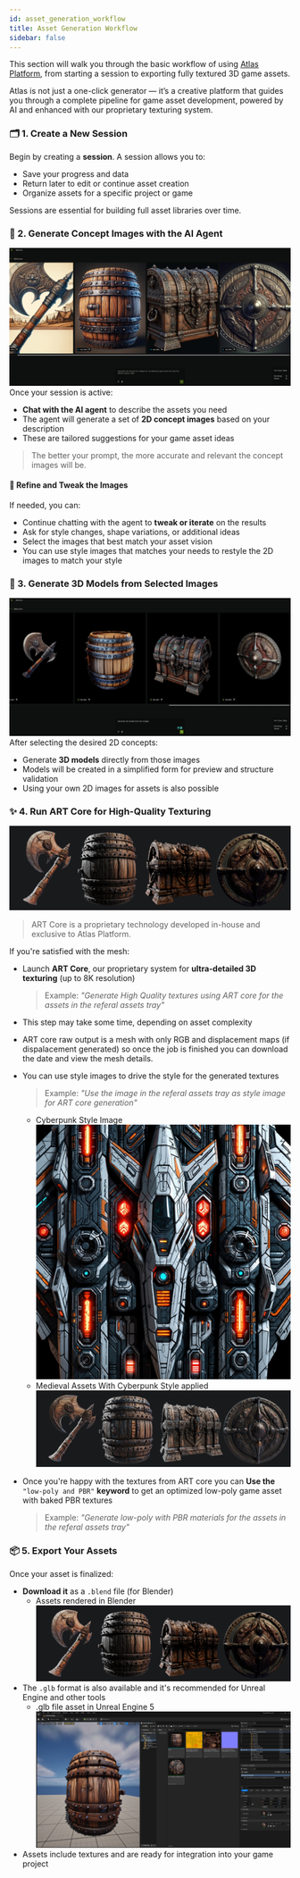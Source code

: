 ```yaml
---
id: asset_generation_workflow
title: Asset Generation Workflow
sidebar: false
---
```


This section will walk you through the basic workflow of using [Atlas Platform](https://your-platform-url.com), from starting a session to exporting fully textured 3D game assets.

Atlas is not just a one-click generator — it’s a creative platform that guides you through a complete pipeline for game asset development, powered by AI and enhanced with our proprietary texturing system.

### 🗂️ 1. Create a New Session

Begin by creating a **session**. A session allows you to:
- Save your progress and data
- Return later to edit or continue asset creation
- Organize assets for a specific project or game

Sessions are essential for building full asset libraries over time.

### 💬 2. Generate Concept Images with the AI Agent
![2D concept art generation](..\static\img\asset_workflow\2d_concept_art.jpg)
Once your session is active:
- **Chat with the AI agent** to describe the assets you need
- The agent will generate a set of **2D concept images** based on your description
- These are tailored suggestions for your game asset ideas

> The better your prompt, the more accurate and relevant the concept images will be.

#### 🎨 Refine and Tweak the Images

If needed, you can:
- Continue chatting with the agent to **tweak or iterate** on the results
- Ask for style changes, shape variations, or additional ideas
- Select the images that best match your asset vision
- You can use style images that matches your needs to restyle the 2D images to match your style

### 🧱 3. Generate 3D Models from Selected Images
![img to 3D](..\static\img\asset_workflow\img_to_3d.jpg)
After selecting the desired 2D concepts:
- Generate **3D models** directly from those images
- Models will be created in a simplified form for preview and structure validation
- Using your own 2D images for assets is also possible 

### ✨ 4. Run ART Core for High-Quality Texturing
![ART Core output](..\static\img\asset_workflow\art_core_output.jpg)

> ART Core is a proprietary technology developed in-house and exclusive to Atlas Platform.

If you're satisfied with the mesh:
- Launch **ART Core**, our proprietary system for **ultra-detailed 3D texturing** (up to 8K resolution)
    > Example: *"Generate High Quality textures using ART core for the assets in the referal assets tray"*
- This step may take some time, depending on asset complexity
- ART core raw output is a mesh with only RGB and displacement maps (if dispalacement generated) so once the job is finished you can download the date and view the mesh details.
- You can use style images to drive the style for the generated textures
    > Example: *"Use the image in the referal assets tray as style image for ART core generation"*
    - Cyberpunk Style Image
    ![Cyberpunk](..\static\img\asset_workflow\cyberpunk_style.jpg)
    - Medieval Assets With Cyberpunk Style applied
    ![Medieval cyberpunk](..\static\img\asset_workflow\2d_concept_art_cyberpunk_style.jpg)

- Once you're happy with the textures from ART core you can **Use the** `"low-poly and PBR"` **keyword** to get an optimized low-poly game asset with baked PBR textures
    > Example: *"Generate low-poly with PBR materials for the assets in the referal assets tray"*

### 📦 5. Export Your Assets

Once your asset is finalized:
- **Download it** as a `.blend` file (for Blender)
    - Assets rendered in Blender
    ![export blender](..\static\img\asset_workflow\art_core_output.jpg)
- The `.glb` format is also available and it's recommended for Unreal Engine and other tools
    - .glb file asset in Unreal Engine 5
    ![export blender](..\static\img\asset_workflow\export_unrealengine.jpg)
- Assets include textures and are ready for integration into your game project

